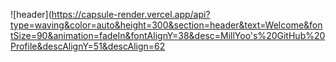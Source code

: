![header](https://capsule-render.vercel.app/api?type=waving&color=auto&height=300&section=header&text=Welcome&fontSize=90&animation=fadeIn&fontAlignY=38&desc=MillYoo's%20GitHub%20Profile&descAlignY=51&descAlign=62

